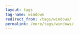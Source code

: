 ```yaml
---
layout: tags
tag-name: windows
redirect_from: /tags/windows/
permalink: /more/tags/windows/
---
```

